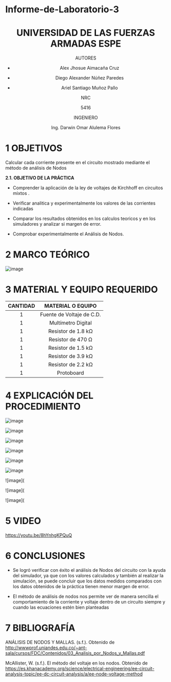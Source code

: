 # Informe-de-Laboratorio-3

<div align="center">

# UNIVERSIDAD DE LAS FUERZAS ARMADAS ESPE

AUTORES

* Alex Jhosue Aimacaña Cruz

* Diego Alexander Núñez Paredes

* Ariel Santiago Muñoz Pallo

NRC
  
5416

INGENIERO

Ing. Darwin Omar Alulema Flores

</div>

# 1 OBJETIVOS

Calcular cada corriente presente en el circuito mostrado mediante el método de análisis de Nodos

**2.1. OBJETIVO DE LA PRÁCTICA**

- Comprender la aplicación de la ley de voltajes de Kirchhoff en circuitos mixtos .

- Verificar analitica y experimentalmente los valores de las corrientes indicadas 

- Comparar los resultados obtenidos  en los calculos teoricos y en los simuladores  y analizar si margen de error.

- Comprobar experimentalmente el Análisis de Nodos.

# 2 MARCO TEÓRICO

![image](https://github.com/Jhosu115/Informe-de-Laboratorio-3/blob/main/Diagrama%20en%20blanco%20(1).png)

# 3 MATERIAL Y EQUIPO REQUERIDO

<div align="center">
  
  |**CANTIDAD**|**MATERIAL O EQUIPO** |
|    :---:   |       :---:          | 
|      1     | Fuente de Voltaje de C.D. |
|      1     | Multímetro Digital |
|      1     | Resistor de 1.8 kΩ |
|      1     | Resistor de 470 Ω |
|      1     | Resistor de 1.5 kΩ |
|      1     | Resistor de 3.9 kΩ |
|      1     | Resistor de 2.2 kΩ |
|      1     | Protoboard |

</div>

# 4 EXPLICACIÓN DEL PROCEDIMIENTO

![image](https://github.com/Jhosu115/Informe-de-Laboratorio-3/blob/main/WhatsApp%20Image%202021-06-15%20at%209.59.18%20PM.jpeg)

![image](https://github.com/Jhosu115/Informe-de-Laboratorio-3/blob/main/WhatsApp%20Image%202021-06-15%20at%209.59.18%20PM%20(1).jpeg)

![image](https://github.com/Jhosu115/Informe-de-Laboratorio-3/blob/main/WhatsApp%20Image%202021-06-15%20at%209.59.18%20PM%20(2).jpeg)

![image](https://github.com/Jhosu115/Informe-de-Laboratorio-3/blob/main/WhatsApp%20Image%202021-06-15%20at%209.59.18%20PM%20(3).jpeg)

![image](https://github.com/Jhosu115/Informe-de-Laboratorio-3/blob/main/WhatsApp%20Image%202021-06-15%20at%209.59.18%20PM%20(4).jpeg)

![image](https://github.com/Jhosu115/Informe-de-Laboratorio-3/blob/main/WhatsApp%20Image%202021-06-15%20at%209.59.18%20PM%20(5).jpeg)

![image](

![image](

![image](

# 5 VIDEO 

https://youtu.be/8hYnhgKPQuQ

# 6 CONCLUSIONES 

* Se logró verificar con éxito el análisis de Nodos del circuito con la ayuda del simulador, ya  que con los valores calculados y también al realizar la simulación, se   puede concluir que los datos  medidos comparados con los datos obtenidos de la práctica tienen menor margen de error.

* El  método de análisis de  nodos nos permite ver de manera sencilla  el comportamiento de la corriente y voltaje dentro de un circuito siempre y cuando las ecuaciones estén bien planteadas

# 7 BIBLIOGRAFÍA

ANÁLISIS DE NODOS Y MALLAS. (s.f.). Obtenido de http://wwwprof.uniandes.edu.co/~ant-sala/cursos/FDC/Contenidos/03_Analisis_por_Nodos_y_Mallas.pdf

McAllister, W. (s.f.). El método del voltaje en los nodos. Obtenido de https://es.khanacademy.org/science/electrical-engineering/ee-circuit-analysis-topic/ee-dc-circuit-analysis/a/ee-node-voltage-method


